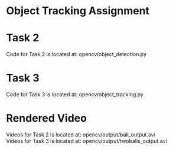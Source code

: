# Object Tracking Assignment

# Task 2
Code for Task 2 is located at: opencv/object_detection.py

# Task 3
Code for Task 3 is located at: opencv/object_tracking.py

# Rendered Video
Videos for Task 2 is located at: opencv/output/ball_output.avi </br>
Videos for Task 3 is located at: opencv/output/twoballs_output.avi
